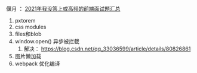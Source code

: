 <!--
 * @Author: hf
 * @Date: 2021-12-02 16:35:38
 * @LastEditTime: 2021-12-02 16:37:01
 * @LastEditors: hf
-->
偃月 ： [2021年我没答上或高频的前端面试题汇总](https://www.jianshu.com/p/23c4156f2058)

1. pxtorem
2. css modules
3. files和blob
4. window.open() 异步被拦截
   1. 解决： https://blog.csdn.net/qq_33036599/article/details/80826861
5. 图片懒加载 
6. webpack 优化编译